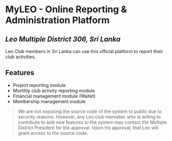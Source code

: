 # MyLEO - Online Reporting & Administration Platform
## _Leo Multiple District 306, Sri Lanka_

Leo Club members in Sri Lanka can use this official platform to report their club activities.
## Features

- Project reporting module
- Monthly club activity reporting module
- Financial management module (Wallet)
- Membership management module

> We are not exposing the source code of the system to public due to security reasons. However, any Leo club memeber who is willing to contribute to add new features to the system may contact the Multiple District President for the approval. Upon his approval, that Leo will grant access to the source code.
